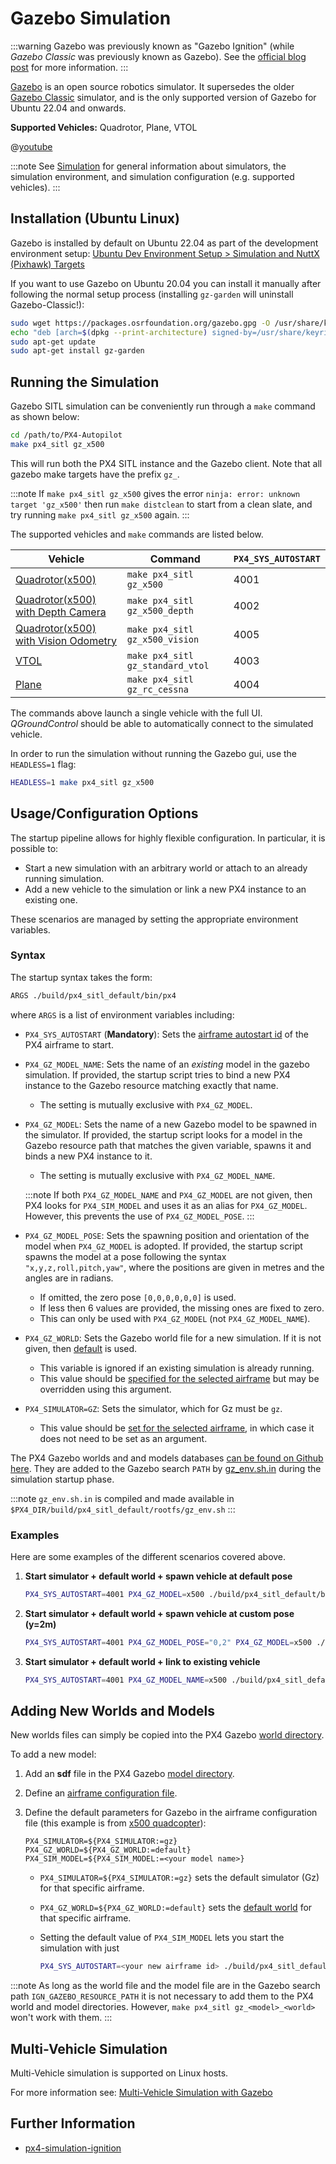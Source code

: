 # Gazebo Simulation

:::warning
Gazebo was previously known as "Gazebo Ignition" (while _Gazebo Classic_ was previously known as Gazebo).
See the [official blog post](https://www.openrobotics.org/blog/2022/4/6/a-new-era-for-gazebo) for more information.
:::

[Gazebo](https://gazebosim.org/home) is an open source robotics simulator.
It supersedes the older [Gazebo Classic](../sim_gazebo_classic/README.md) simulator, and is the only supported version of Gazebo for Ubuntu 22.04 and onwards.

**Supported Vehicles:** Quadrotor, Plane, VTOL

@[youtube](https://youtu.be/eRzdGD2vgkU)

:::note
See [Simulation](../simulation/README.md) for general information about simulators, the simulation environment, and simulation configuration (e.g. supported vehicles).
:::

## Installation (Ubuntu Linux)

Gazebo is installed by default on Ubuntu 22.04 as part of the development environment setup: [Ubuntu Dev Environment Setup > Simulation and NuttX (Pixhawk) Targets](../dev_setup/dev_env_linux_ubuntu.md#simulation-and-nuttx-pixhawk-targets)

If you want to use Gazebo on Ubuntu 20.04 you can install it manually after following the normal setup process (installing `gz-garden` will uninstall Gazebo-Classic!):

```sh
sudo wget https://packages.osrfoundation.org/gazebo.gpg -O /usr/share/keyrings/pkgs-osrf-archive-keyring.gpg
echo "deb [arch=$(dpkg --print-architecture) signed-by=/usr/share/keyrings/pkgs-osrf-archive-keyring.gpg] http://packages.osrfoundation.org/gazebo/ubuntu-stable $(lsb_release -cs) main" | sudo tee /etc/apt/sources.list.d/gazebo-stable.list > /dev/null
sudo apt-get update
sudo apt-get install gz-garden
```

## Running the Simulation

Gazebo SITL simulation can be conveniently run through a `make` command as shown below:

```bash
cd /path/to/PX4-Autopilot
make px4_sitl gz_x500
```
This will run both the PX4 SITL instance and the Gazebo client.
Note that all gazebo make targets have the prefix `gz_`.

:::note
If `make px4_sitl gz_x500` gives the error `ninja: error: unknown target 'gz_x500'` then run `make distclean` to start from a clean slate, and try running `make px4_sitl gz_x500` again.
:::

The supported vehicles and `make` commands are listed below.

Vehicle | Command | `PX4_SYS_AUTOSTART`
--- | --- | ---
[Quadrotor(x500)](./gazebo_vehicles.md#x500-quadrotor) | `make px4_sitl gz_x500` | 4001
[Quadrotor(x500) with Depth Camera](./gazebo_vehicles.md#x500-quadrotor-with-depth-camera) | `make px4_sitl gz_x500_depth` | 4002
[Quadrotor(x500) with Vision Odometry](./gazebo_vehicles.md#x500-quadrotor-with-visual-odometry) | `make px4_sitl gz_x500_vision` | 4005
[VTOL](./gazebo_vehicles.md#standard-vtol) | `make px4_sitl gz_standard_vtol` | 4003
[Plane](./gazebo_vehicles.md#rc-cessna) | `make px4_sitl gz_rc_cessna` | 4004

The commands above launch a single vehicle with the full UI.
*QGroundControl* should be able to automatically connect to the simulated vehicle.

In order to run the simulation without running the Gazebo gui, use the `HEADLESS=1` flag:

```bash
HEADLESS=1 make px4_sitl gz_x500
```

## Usage/Configuration Options

The startup pipeline allows for highly flexible configuration.
In particular, it is possible to:

- Start a new simulation with an arbitrary world or attach to an already running simulation.
- Add a new vehicle to the simulation or link a new PX4 instance to an existing one.

These scenarios are managed by setting the appropriate environment variables.

### Syntax

The startup syntax takes the form:

```bash
ARGS ./build/px4_sitl_default/bin/px4
```

where `ARGS` is a list of environment variables including:

- `PX4_SYS_AUTOSTART` (**Mandatory**):
  Sets the [airframe autostart id](../dev_airframes/adding_a_new_frame.md) of the PX4 airframe to start.

- `PX4_GZ_MODEL_NAME`:
  Sets the name of an _existing_ model in the gazebo simulation.
  If provided, the startup script tries to bind a new PX4 instance to the Gazebo resource matching exactly that name.
  - The setting is mutually exclusive with `PX4_GZ_MODEL`.

- `PX4_GZ_MODEL`:
  Sets the name of a new Gazebo model to be spawned in the simulator.
  If provided, the startup script looks for a model in the Gazebo resource path that matches the given variable, spawns it and binds a new PX4 instance to it.
  - The setting is mutually exclusive with `PX4_GZ_MODEL_NAME`.

  :::note
  If both `PX4_GZ_MODEL_NAME` and `PX4_GZ_MODEL` are not given, then PX4 looks for `PX4_SIM_MODEL` and uses it as an alias for `PX4_GZ_MODEL`.
  However, this prevents the use of `PX4_GZ_MODEL_POSE`.
  :::

- `PX4_GZ_MODEL_POSE`:
  Sets the spawning position and orientation of the model when `PX4_GZ_MODEL` is adopted.
  If provided, the startup script spawns the model at a pose following the syntax `"x,y,z,roll,pitch,yaw"`, where the positions are given in metres and the angles are in radians.
  - If omitted, the zero pose `[0,0,0,0,0,0]` is used.
  - If less then 6 values are provided, the missing ones are fixed to zero.
  - This can only be used with `PX4_GZ_MODEL` (not `PX4_GZ_MODEL_NAME`).

- `PX4_GZ_WORLD`:
  Sets the Gazebo world file for a new simulation.
  If it is not given, then [default](https://github.com/PX4/PX4-Autopilot/blob/release/1.14/Tools/simulation/gz/worlds/default.sdf) is used.
  - This variable is ignored if an existing simulation is already running.
  - This value should be [specified for the selected airframe](#adding-new-worlds-and-models) but may be overridden using this argument.

- `PX4_SIMULATOR=GZ`:
  Sets the simulator, which for Gz must be `gz`.
  - This value should be [set for the selected airframe](#adding-new-worlds-and-models), in which case it does not need to be set as an argument.

The PX4 Gazebo worlds and and models databases [can be found on Github here](https://github.com/PX4/PX4-Autopilot/tree/release/1.14/Tools/simulation/gz).
They are added to the Gazebo search `PATH` by [gz_env.sh.in](https://github.com/PX4/PX4-Autopilot/blob/release/1.14/src/modules/simulation/gz_bridge/gz_env.sh.in) during the simulation startup phase.

:::note
`gz_env.sh.in` is compiled and made available in `$PX4_DIR/build/px4_sitl_default/rootfs/gz_env.sh`
:::

### Examples

Here are some examples of the different scenarios covered above.

1. **Start simulator + default world + spawn vehicle at default pose**

   ```sh
   PX4_SYS_AUTOSTART=4001 PX4_GZ_MODEL=x500 ./build/px4_sitl_default/bin/px4
   ```

2. **Start simulator + default world + spawn vehicle at custom pose (y=2m)**

   ```sh
   PX4_SYS_AUTOSTART=4001 PX4_GZ_MODEL_POSE="0,2" PX4_GZ_MODEL=x500 ./build/px4_sitl_default/bin/px4
   ```

3. **Start simulator + default world + link to existing vehicle**

   ```sh
   PX4_SYS_AUTOSTART=4001 PX4_GZ_MODEL_NAME=x500 ./build/px4_sitl_default/bin/px4
   ```

## Adding New Worlds and Models

New worlds files can simply be copied into the PX4 Gazebo [world directory](https://github.com/PX4/PX4-Autopilot/tree/release/1.14/Tools/simulation/gz/worlds).

To add a new model:

1. Add an **sdf** file in the PX4 Gazebo [model directory](https://github.com/PX4/PX4-Autopilot/tree/release/1.14/Tools/simulation/gz/models).
1. Define an [airframe configuration file](../dev_airframes/adding_a_new_frame.md).
1. Define the default parameters for Gazebo in the airframe configuration file (this example is from [x500 quadcopter](https://github.com/PX4/PX4-Autopilot/blob/release/1.14/ROMFS/px4fmu_common/init.d-posix/airframes/4001_gz_x500)):

   ```
   PX4_SIMULATOR=${PX4_SIMULATOR:=gz}
   PX4_GZ_WORLD=${PX4_GZ_WORLD:=default}
   PX4_SIM_MODEL=${PX4_SIM_MODEL:=<your model name>}
   ```
   - `PX4_SIMULATOR=${PX4_SIMULATOR:=gz}` sets the default simulator (Gz) for that specific airframe.

   - `PX4_GZ_WORLD=${PX4_GZ_WORLD:=default}` sets the [default world](https://github.com/PX4/PX4-Autopilot/blob/release/1.14/Tools/simulation/gz/worlds/default.sdf) for that specific airframe.

   - Setting the default value of `PX4_SIM_MODEL` lets you start the simulation with just
     ```bash
     PX4_SYS_AUTOSTART=<your new airframe id> ./build/px4_sitl_default/bin/px4
     ```

:::note
As long as the world file and the model file are in the Gazebo search path `IGN_GAZEBO_RESOURCE_PATH` it is not necessary to add them to the PX4 world and model directories.
However, `make px4_sitl gz_<model>_<world>` won't work with them.
:::

## Multi-Vehicle Simulation

Multi-Vehicle simulation is supported on Linux hosts.

For more information see: [Multi-Vehicle Simulation with Gazebo](../sim_gazebo_gz/multi_vehicle_simulation.md)

## Further Information

- [px4-simulation-ignition](https://github.com/Auterion/px4-simulation-ignition)
